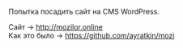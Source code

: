 Попытка посадить сайт на CMS WordPress. <br>

Сайт -> http://mozilor.online <br>
Как это было -> https://github.com/ayratkin/mozi
